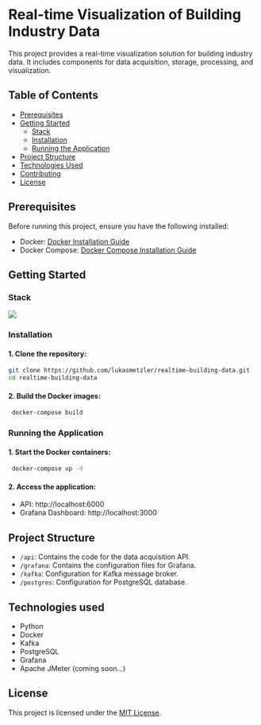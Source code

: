 # Real-time Visualization of Building Industry Data

This project provides a real-time visualization solution for building industry data. It includes components for data acquisition, storage, processing, and visualization.

## Table of Contents

- [Prerequisites](#prerequisites)
- [Getting Started](#getting-started)
  - [Stack](#stack)
  - [Installation](#installation)
  - [Running the Application](#running-the-application)
- [Project Structure](#project-structure)
- [Technologies Used](#technologies-used)
- [Contributing](#contributing)
- [License](#license)

## Prerequisites

Before running this project, ensure you have the following installed:

- Docker: [Docker Installation Guide](https://docs.docker.com/get-docker/)
- Docker Compose: [Docker Compose Installation Guide](https://docs.docker.com/compose/install/)

## Getting Started
### Stack
![](https://gitlab.com/lukasmetzler/echtzeitvisualisierung-von-gebaeudeindustriedaten/-/raw/main/docs/Finaler_Aufbau.png?ref_type=heads)

### Installation

#### 1. Clone the repository:

   ```bash
   git clone https://github.com/lukasmetzler/realtime-building-data.git
   cd realtime-building-data
   ```

#### 2. Build the Docker images:
   ```bash
    docker-compose build
   ```

### Running the Application

#### 1. Start the Docker containers:

   ```bash
    docker-compose up -d
   ```

#### 2. Access the application:
- API: http://localhost:6000
- Grafana Dashboard: http://localhost:3000

## Project Structure
- `/api`: Contains the code for the data acquisition API.
- `/grafana`: Contains the configuration files for Grafana.
- `/kafka`: Configuration for Kafka message broker.
- `/postgres`: Configuration for PostgreSQL database.

## Technologies used
- Python
- Docker
- Kafka
- PostgreSQL
- Grafana
- Apache JMeter (coming soon...)


## License
This project is licensed under the [MIT License](https://opensource.org/license/mit/).
